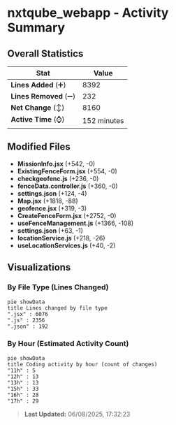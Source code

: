 # nxtqube_webapp - Activity Summary 

## Overall Statistics

| Stat                   | Value                                                             |
| ---------------------- | ----------------------------------------------------------------- |
| **Lines Added** (➕)   | 8392                                          |
| **Lines Removed** (➖) | 232                                        |
| **Net Change** (↕)    | 8160                |
| **Active Time** (⌚)   | 152 minutes |


## Modified Files
- **MissionInfo.jsx** (+542, -0)
- **ExistingFenceForm.jsx** (+554, -0)
- **checkgeofenc.js** (+236, -0)
- **fenceData.controller.js** (+360, -0)
- **settings.json** (+124, -4)
- **Map.jsx** (+1818, -88)
- **geofence.jsx** (+319, -3)
- **CreateFenceForm.jsx** (+2752, -0)
- **useFenceManagement.js** (+1366, -108)
- **settings.json** (+63, -1)
- **locationService.js** (+218, -26)
- **useLocationServices.js** (+40, -2)

## Visualizations

### By File Type (Lines Changed)

```mermaid
pie showData
title Lines changed by file type
".jsx" : 6076
".js" : 2356
".json" : 192
```

### By Hour (Estimated Activity Count)

```mermaid
pie showData
title Coding activity by hour (count of changes)
"11h" : 5
"12h" : 13
"13h" : 13
"15h" : 33
"16h" : 28
"17h" : 29
```


> **Last Updated:** 06/08/2025, 17:32:23